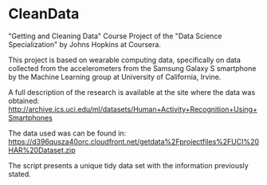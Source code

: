 # CleanData
"Getting and Cleaning Data" Course Project of the "Data Science Specialization" by Johns Hopkins at Coursera.

This project is based on wearable computing data, specifically on data collected from the accelerometers from the Samsung Galaxy S smartphone by the Machine Learning group at University of California, Irvine.

A full description of the research is available at the site where the data was obtained:
http://archive.ics.uci.edu/ml/datasets/Human+Activity+Recognition+Using+Smartphones

The data used was can be found in:
https://d396qusza40orc.cloudfront.net/getdata%2Fprojectfiles%2FUCI%20HAR%20Dataset.zip

The script presents a unique tidy data set with the information previously stated.

